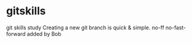 gitskills
=========

git skills study
Creating a new git branch is quick & simple.
no-ff no-fast-forward
added by Bob
